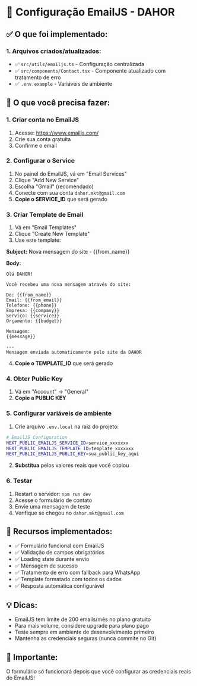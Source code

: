 # 📧 Configuração EmailJS - DAHOR

## ✅ O que foi implementado:

### 1. Arquivos criados/atualizados:
- ✅ `src/utils/emailjs.ts` - Configuração centralizada
- ✅ `src/components/Contact.tsx` - Componente atualizado com tratamento de erro
- ✅ `.env.example` - Variáveis de ambiente

## 🔧 O que você precisa fazer:

### 1. Criar conta no EmailJS
1. Acesse: https://www.emailjs.com/
2. Crie sua conta gratuita
3. Confirme o email

### 2. Configurar o Service
1. No painel do EmailJS, vá em "Email Services"
2. Clique "Add New Service" 
3. Escolha "Gmail" (recomendado)
4. Conecte com sua conta `dahor.mkt@gmail.com`
5. **Copie o SERVICE_ID** que será gerado

### 3. Criar Template de Email
1. Vá em "Email Templates"
2. Clique "Create New Template"
3. Use este template:

**Subject:** Nova mensagem do site - {{from_name}}

**Body:**
```
Olá DAHOR!

Você recebeu uma nova mensagem através do site:

De: {{from_name}}
Email: {{from_email}}
Telefone: {{phone}}
Empresa: {{company}}
Serviço: {{service}}
Orçamento: {{budget}}

Mensagem:
{{message}}

---
Mensagem enviada automaticamente pelo site da DAHOR
```

4. **Copie o TEMPLATE_ID** que será gerado

### 4. Obter Public Key
1. Vá em "Account" → "General"
2. **Copie a PUBLIC KEY**

### 5. Configurar variáveis de ambiente
1. Crie arquivo `.env.local` na raiz do projeto:
```bash
# EmailJS Configuration
NEXT_PUBLIC_EMAILJS_SERVICE_ID=service_xxxxxxx
NEXT_PUBLIC_EMAILJS_TEMPLATE_ID=template_xxxxxxx
NEXT_PUBLIC_EMAILJS_PUBLIC_KEY=sua_public_key_aqui
```

2. **Substitua** pelos valores reais que você copiou

### 6. Testar
1. Restart o servidor: `npm run dev`
2. Acesse o formulário de contato
3. Envie uma mensagem de teste
4. Verifique se chegou no `dahor.mkt@gmail.com`

## 🎯 Recursos implementados:
- ✅ Formulário funcional com EmailJS
- ✅ Validação de campos obrigatórios  
- ✅ Loading state durante envio
- ✅ Mensagem de sucesso
- ✅ Tratamento de erro com fallback para WhatsApp
- ✅ Template formatado com todos os dados
- ✅ Resposta automática configurável

## 💡 Dicas:
- EmailJS tem limite de 200 emails/mês no plano gratuito
- Para mais volume, considere upgrade para plano pago
- Teste sempre em ambiente de desenvolvimento primeiro
- Mantenha as credenciais seguras (nunca commite no Git)

## 🚨 Importante:
O formulário só funcionará depois que você configurar as credenciais reais do EmailJS!
